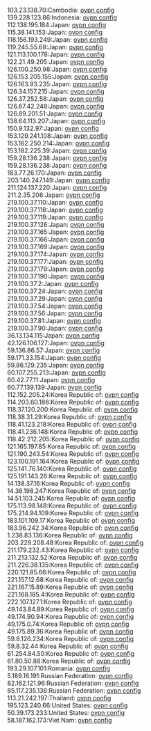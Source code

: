 103.23.138.70:Cambodia: [ovpn config](vpn/103_23_138_70.ovpn)  
139.228.123.86:Indonesia: [ovpn config](vpn/139_228_123_86.ovpn)  
112.138.195.184:Japan: [ovpn config](vpn/112_138_195_184.ovpn)  
115.38.141.153:Japan: [ovpn config](vpn/115_38_141_153.ovpn)  
118.156.193.249:Japan: [ovpn config](vpn/118_156_193_249.ovpn)  
119.245.55.68:Japan: [ovpn config](vpn/119_245_55_68.ovpn)  
121.113.100.178:Japan: [ovpn config](vpn/121_113_100_178.ovpn)  
122.21.49.205:Japan: [ovpn config](vpn/122_21_49_205.ovpn)  
126.100.250.98:Japan: [ovpn config](vpn/126_100_250_98.ovpn)  
126.153.205.155:Japan: [ovpn config](vpn/126_153_205_155.ovpn)  
126.163.93.235:Japan: [ovpn config](vpn/126_163_93_235.ovpn)  
126.34.157.215:Japan: [ovpn config](vpn/126_34_157_215.ovpn)  
126.37.252.58:Japan: [ovpn config](vpn/126_37_252_58.ovpn)  
126.67.42.248:Japan: [ovpn config](vpn/126_67_42_248.ovpn)  
126.89.201.51:Japan: [ovpn config](vpn/126_89_201_51.ovpn)  
138.64.113.207:Japan: [ovpn config](vpn/138_64_113_207.ovpn)  
150.9.132.97:Japan: [ovpn config](vpn/150_9_132_97.ovpn)  
153.129.241.108:Japan: [ovpn config](vpn/153_129_241_108.ovpn)  
153.162.250.214:Japan: [ovpn config](vpn/153_162_250_214.ovpn)  
153.182.225.39:Japan: [ovpn config](vpn/153_182_225_39.ovpn)  
159.28.136.238:Japan: [ovpn config](vpn/159_28_136_238.ovpn)  
159.28.136.238:Japan: [ovpn config](vpn/159_28_136_238.ovpn)  
183.77.26.170:Japan: [ovpn config](vpn/183_77_26_170.ovpn)  
203.140.247.149:Japan: [ovpn config](vpn/203_140_247_149.ovpn)  
211.124.137.220:Japan: [ovpn config](vpn/211_124_137_220.ovpn)  
211.2.35.206:Japan: [ovpn config](vpn/211_2_35_206.ovpn)  
219.100.37.110:Japan: [ovpn config](vpn/219_100_37_110.ovpn)  
219.100.37.118:Japan: [ovpn config](vpn/219_100_37_118.ovpn)  
219.100.37.119:Japan: [ovpn config](vpn/219_100_37_119.ovpn)  
219.100.37.126:Japan: [ovpn config](vpn/219_100_37_126.ovpn)  
219.100.37.165:Japan: [ovpn config](vpn/219_100_37_165.ovpn)  
219.100.37.166:Japan: [ovpn config](vpn/219_100_37_166.ovpn)  
219.100.37.169:Japan: [ovpn config](vpn/219_100_37_169.ovpn)  
219.100.37.174:Japan: [ovpn config](vpn/219_100_37_174.ovpn)  
219.100.37.177:Japan: [ovpn config](vpn/219_100_37_177.ovpn)  
219.100.37.179:Japan: [ovpn config](vpn/219_100_37_179.ovpn)  
219.100.37.190:Japan: [ovpn config](vpn/219_100_37_190.ovpn)  
219.100.37.2:Japan: [ovpn config](vpn/219_100_37_2.ovpn)  
219.100.37.24:Japan: [ovpn config](vpn/219_100_37_24.ovpn)  
219.100.37.29:Japan: [ovpn config](vpn/219_100_37_29.ovpn)  
219.100.37.54:Japan: [ovpn config](vpn/219_100_37_54.ovpn)  
219.100.37.56:Japan: [ovpn config](vpn/219_100_37_56.ovpn)  
219.100.37.81:Japan: [ovpn config](vpn/219_100_37_81.ovpn)  
219.100.37.90:Japan: [ovpn config](vpn/219_100_37_90.ovpn)  
36.13.134.115:Japan: [ovpn config](vpn/36_13_134_115.ovpn)  
42.126.106.127:Japan: [ovpn config](vpn/42_126_106_127.ovpn)  
59.136.86.57:Japan: [ovpn config](vpn/59_136_86_57.ovpn)  
59.171.33.154:Japan: [ovpn config](vpn/59_171_33_154.ovpn)  
59.86.129.235:Japan: [ovpn config](vpn/59_86_129_235.ovpn)  
60.107.255.213:Japan: [ovpn config](vpn/60_107_255_213.ovpn)  
60.42.77.11:Japan: [ovpn config](vpn/60_42_77_11.ovpn)  
60.77.139.139:Japan: [ovpn config](vpn/60_77_139_139.ovpn)  
112.152.205.24:Korea Republic of: [ovpn config](vpn/112_152_205_24.ovpn)  
114.203.60.186:Korea Republic of: [ovpn config](vpn/114_203_60_186.ovpn)  
118.37.120.200:Korea Republic of: [ovpn config](vpn/118_37_120_200.ovpn)  
118.38.31.29:Korea Republic of: [ovpn config](vpn/118_38_31_29.ovpn)  
118.41.123.218:Korea Republic of: [ovpn config](vpn/118_41_123_218.ovpn)  
118.41.236.148:Korea Republic of: [ovpn config](vpn/118_41_236_148.ovpn)  
118.42.212.205:Korea Republic of: [ovpn config](vpn/118_42_212_205.ovpn)  
121.165.197.85:Korea Republic of: [ovpn config](vpn/121_165_197_85.ovpn)  
121.190.243.54:Korea Republic of: [ovpn config](vpn/121_190_243_54.ovpn)  
123.100.191.164:Korea Republic of: [ovpn config](vpn/123_100_191_164.ovpn)  
125.141.76.140:Korea Republic of: [ovpn config](vpn/125_141_76_140.ovpn)  
125.191.143.26:Korea Republic of: [ovpn config](vpn/125_191_143_26.ovpn)  
14.138.37.16:Korea Republic of: [ovpn config](vpn/14_138_37_16.ovpn)  
14.36.198.247:Korea Republic of: [ovpn config](vpn/14_36_198_247.ovpn)  
14.51.103.245:Korea Republic of: [ovpn config](vpn/14_51_103_245.ovpn)  
175.113.98.148:Korea Republic of: [ovpn config](vpn/175_113_98_148.ovpn)  
175.214.94.109:Korea Republic of: [ovpn config](vpn/175_214_94_109.ovpn)  
183.101.109.17:Korea Republic of: [ovpn config](vpn/183_101_109_17.ovpn)  
183.96.242.34:Korea Republic of: [ovpn config](vpn/183_96_242_34.ovpn)  
1.238.83.136:Korea Republic of: [ovpn config](vpn/1_238_83_136.ovpn)  
203.229.208.48:Korea Republic of: [ovpn config](vpn/203_229_208_48.ovpn)  
211.179.232.43:Korea Republic of: [ovpn config](vpn/211_179_232_43.ovpn)  
211.213.132.52:Korea Republic of: [ovpn config](vpn/211_213_132_52.ovpn)  
211.226.38.135:Korea Republic of: [ovpn config](vpn/211_226_38_135.ovpn)  
220.121.85.66:Korea Republic of: [ovpn config](vpn/220_121_85_66.ovpn)  
221.157.12.68:Korea Republic of: [ovpn config](vpn/221_157_12_68.ovpn)  
221.167.15.89:Korea Republic of: [ovpn config](vpn/221_167_15_89.ovpn)  
221.168.185.4:Korea Republic of: [ovpn config](vpn/221_168_185_4.ovpn)  
222.107.127.1:Korea Republic of: [ovpn config](vpn/222_107_127_1.ovpn)  
49.143.84.89:Korea Republic of: [ovpn config](vpn/49_143_84_89.ovpn)  
49.174.90.94:Korea Republic of: [ovpn config](vpn/49_174_90_94.ovpn)  
49.175.0.74:Korea Republic of: [ovpn config](vpn/49_175_0_74.ovpn)  
49.175.89.36:Korea Republic of: [ovpn config](vpn/49_175_89_36.ovpn)  
59.8.126.234:Korea Republic of: [ovpn config](vpn/59_8_126_234.ovpn)  
59.8.32.44:Korea Republic of: [ovpn config](vpn/59_8_32_44.ovpn)  
61.254.84.50:Korea Republic of: [ovpn config](vpn/61_254_84_50.ovpn)  
61.80.50.88:Korea Republic of: [ovpn config](vpn/61_80_50_88.ovpn)  
193.29.107.101:Romania: [ovpn config](vpn/193_29_107_101.ovpn)  
5.189.16.191:Russian Federation: [ovpn config](vpn/5_189_16_191.ovpn)  
82.162.121.96:Russian Federation: [ovpn config](vpn/82_162_121_96.ovpn)  
85.117.235.136:Russian Federation: [ovpn config](vpn/85_117_235_136.ovpn)  
113.21.242.197:Thailand: [ovpn config](vpn/113_21_242_197.ovpn)  
195.123.240.66:United States: [ovpn config](vpn/195_123_240_66.ovpn)  
50.39.173.233:United States: [ovpn config](vpn/50_39_173_233.ovpn)  
58.187.162.173:Viet Nam: [ovpn config](vpn/58_187_162_173.ovpn)  
